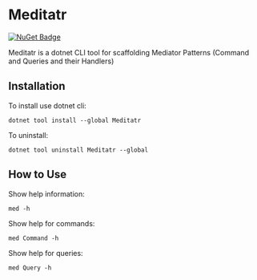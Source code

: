 # Meditatr

[![NuGet Badge](https://buildstats.info/nuget/Meditatr)](https://www.nuget.org/packages/Meditatr/)

Meditatr is a dotnet CLI tool for scaffolding Mediator Patterns (Command and Queries and their Handlers)

## Installation

To install use dotnet cli:

```
dotnet tool install --global Meditatr
```

To uninstall:

```
dotnet tool uninstall Meditatr --global
```

## How to Use

Show help information:

```
med -h
```

Show help for commands:

```
med Command -h
```

Show help for queries:

```
med Query -h
```
